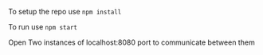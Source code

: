 To setup the repo use ```npm install```

To run use ```npm start```

Open Two instances of localhost:8080 port to communicate between them